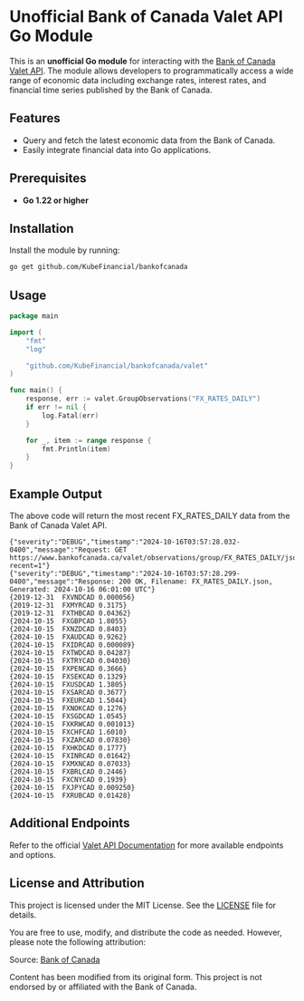 # Unofficial Bank of Canada Valet API Go Module

This is an **unofficial Go module** for interacting with the [Bank of Canada Valet API](https://www.bankofcanada.ca/valet/docs). The module allows developers to programmatically access a wide range of economic data including exchange rates, interest rates, and financial time series published by the Bank of Canada.

## Features

- Query and fetch the latest economic data from the Bank of Canada.
- Easily integrate financial data into Go applications.

## Prerequisites

- **Go 1.22 or higher**

## Installation

Install the module by running:

```bash
go get github.com/KubeFinancial/bankofcanada
```

## Usage

```go
package main

import (
	"fmt"
	"log"

	"github.com/KubeFinancial/bankofcanada/valet"
)

func main() {
	response, err := valet.GroupObservations("FX_RATES_DAILY")
	if err != nil {
		log.Fatal(err)
	}

	for _, item := range response {
		fmt.Println(item)
	}
}

```

## Example Output
The above code will return the most recent FX_RATES_DAILY data from the Bank of Canada Valet API.
```shell
{"severity":"DEBUG","timestamp":"2024-10-16T03:57:28.032-0400","message":"Request: GET https://www.bankofcanada.ca/valet/observations/group/FX_RATES_DAILY/json?recent=1"}
{"severity":"DEBUG","timestamp":"2024-10-16T03:57:28.299-0400","message":"Response: 200 OK, Filename: FX_RATES_DAILY.json, Generated: 2024-10-16 06:01:00 UTC"}
{2019-12-31  FXVNDCAD 0.000056}
{2019-12-31  FXMYRCAD 0.3175}
{2019-12-31  FXTHBCAD 0.04362}
{2024-10-15  FXGBPCAD 1.8055}
{2024-10-15  FXNZDCAD 0.8403}
{2024-10-15  FXAUDCAD 0.9262}
{2024-10-15  FXIDRCAD 0.000089}
{2024-10-15  FXTWDCAD 0.04287}
{2024-10-15  FXTRYCAD 0.04030}
{2024-10-15  FXPENCAD 0.3666}
{2024-10-15  FXSEKCAD 0.1329}
{2024-10-15  FXUSDCAD 1.3805}
{2024-10-15  FXSARCAD 0.3677}
{2024-10-15  FXEURCAD 1.5044}
{2024-10-15  FXNOKCAD 0.1276}
{2024-10-15  FXSGDCAD 1.0545}
{2024-10-15  FXKRWCAD 0.001013}
{2024-10-15  FXCHFCAD 1.6010}
{2024-10-15  FXZARCAD 0.07830}
{2024-10-15  FXHKDCAD 0.1777}
{2024-10-15  FXINRCAD 0.01642}
{2024-10-15  FXMXNCAD 0.07033}
{2024-10-15  FXBRLCAD 0.2446}
{2024-10-15  FXCNYCAD 0.1939}
{2024-10-15  FXJPYCAD 0.009250}
{2024-10-15  FXRUBCAD 0.01428}
```

## Additional Endpoints
Refer to the official [Valet API Documentation](https://www.bankofcanada.ca/valet/docs)  for more available endpoints and options.

## License and Attribution

This project is licensed under the MIT License. See the [LICENSE](LICENSE) file for details.

You are free to use, modify, and distribute the code as needed. However, please note the following attribution:

Source: [Bank of Canada](https://www.bankofcanada.ca/terms/)

Content has been modified from its original form. This project is not endorsed by or affiliated with the Bank of Canada.

